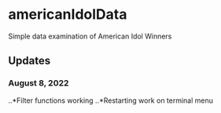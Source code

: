 # americanIdolData

Simple data examination of American Idol Winners

## Updates

### August 8, 2022
..*Filter functions working
..*Restarting work on terminal menu
